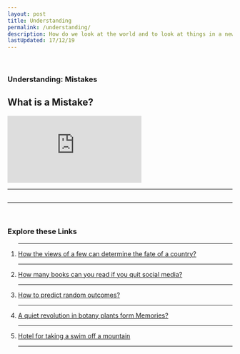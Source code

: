 ```yaml
---
layout: post
title: Understanding
permalink: /understanding/
description: How do we look at the world and to look at things in a new perspective.
lastUpdated: 17/12/19
---
```



<main role="main" class="container">

<div class="row">
<div class="col-md-8 blog-main">
<br>
<h3 class="pb-4 mb-4 font-italic border-bottom">Understanding: Mistakes</h3>
<div class="blog-post">
<h2 class="blog-post-title">What is a Mistake?</h2>
<p class="blog-post-meta"><a href="/"></a></p>
<p></p>
<div class="embed-responsive embed-responsive-16by9">
<iframe class="embed-responsive-item" src="https://www.youtube-nocookie.com/embed/RiM5a-vaNkg" frameborder="0" allow="accelerometer; autoplay; encrypted-media; gyroscope; picture-in-picture" allowfullscreen></iframe>
</div>
<hr>
<blockquote>
<p><strong></strong></p>
</blockquote>
<p><em></em></p>
<h2></h2>
</div><!-- /.blog-post -->

<div class="blog-post">
<h2 class="blog-post-title"></h2>
<p class="blog-post-meta"><a href="#"></a></p>
<p><a href="#"></a></p>
<blockquote>
<p><strong></strong></p>
</blockquote>
<p><em></em></p>
<p></p>
</div><!-- /.blog-post -->

<div class="blog-post">

</div>
</div>

<hr>

<aside class="col-md-4 blog-sidebar">
<br>
<div class="p-4">
<h3 class="display-5 text-center text-wrap">Explore these Links</h3>
<ol class="list-unstyled mb-0">
<hr>
<li><a class="list-group-item border-primary shadow" target="_blank" href="http://www.bbc.com/future/story/20190809-how-the-views-of-a-few-can-determine-the-fate-of-a-country?ocid=global_future_rss">How the views of a few can determine the fate of a country?</a></li>
<hr>
<li><a class="list-group-item" target="_blank" href="https://www.omnicalculator.com/everyday-life/social-media-time-alternatives">How many books can you read if you quit social media?</a></li>
<hr>
<li><a class="list-group-item" target="_blank" href="https://remysharp.com/2019/08/06/predictably-random">How to predict random outcomes?</a></li>
<hr>
<li><a class="list-group-item" target="_blank" href="https://getpocket.com/explore/item/a-quiet-revolution-in-botany-plants-form-memories?utm_source=pocket&utm_medium=email&utm_campaign=pockethits">A quiet revolution in botany plants form Memories?</a></li>
<hr>
<li><a class="list-group-item" target="_blank" href="http://www.fubiz.net/en/2019/08/07/breathtaking-concept-hotel-for-daredevils-2/?utm_source=feedly&utm_medium=webfeeds">Hotel for taking a swim off a mountain</a></li>
<hr>
</ol>
</div>
</aside>
